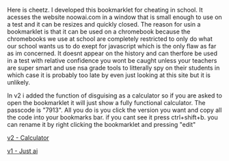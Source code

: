 Here is cheetz. I developed this bookmarklet for cheating in school. It acesses the website noowai.com in a window that is small enough to use on a test and it can be resizes and quickly closed. The reason for usin a bookmarklet is that it can be used on a chromebook because the chromebooks we use at school are completely restricted to only do what our school wants us to do exept for javascript which is the only flaw as far as im concerned.
It doesnt appear on the history and can therfore be used in a test with relative confidence you wont be caught unless your teachers are super smart and use nsa grade tools to litterally spy on their students in which case it is probably too late by even just looking at this site but it is unlikely.

In v2 i added the function of disguising as a calculator so if you are asked to open the bookmarklet it will just show a fully functional calculator. The passcode is "7913".
All you do is you click the version you want and copy all the code into your bookmarks bar. if you cant see it press ctrl+shift+b. you can rename it by right clicking the bookmarklet and pressing "edit"

[v2 - Calculator](https://raw.githubusercontent.com/fnkt/cheetz/main/bookmarklet-v2.js)

[v1 - Just ai](https://raw.githubusercontent.com/fnkt/cheetz/main/bookmarklet.js)
